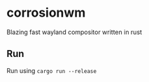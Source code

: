 # corrosionwm
Blazing fast wayland compositor written in rust

## Run
Run using `cargo run --release`
